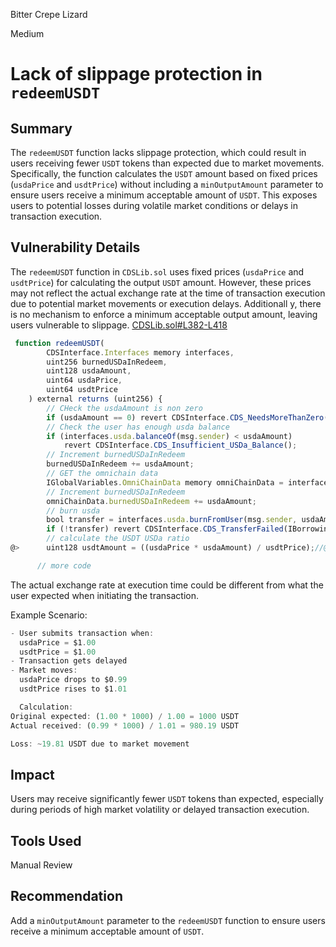 Bitter Crepe Lizard

Medium

# Lack of slippage protection in `redeemUSDT`

## Summary

The `redeemUSDT` function lacks slippage protection, which could result in users receiving fewer `USDT` tokens than expected due to market movements. Specifically, the function calculates the `USDT` amount based on fixed prices (`usdaPrice` and `usdtPrice`) without including a `minOutputAmount` parameter to ensure users receive a minimum acceptable amount of `USDT`. This exposes users to potential losses during volatile market conditions or delays in transaction execution.

## Vulnerability Details

The `redeemUSDT` function in `CDSLib.sol` uses fixed prices (`usdaPrice` and `usdtPrice`) for calculating the output `USDT` amount. However, these prices may not reflect the actual exchange rate at the time of transaction execution due to potential market movements or execution delays. Additionall  y, there is no mechanism to enforce a minimum acceptable output amount, leaving users vulnerable to slippage.
[CDSLib.sol#L382-L418](https://github.com/sherlock-audit/2024-11-autonomint/blob/0d324e04d4c0ca306e1ae4d4c65f0cb9d681751b/Blockchain/Blockchian/contracts/lib/CDSLib.sol#L382-L418)
```js
 function redeemUSDT(
        CDSInterface.Interfaces memory interfaces,
        uint256 burnedUSDaInRedeem,
        uint128 usdaAmount,
        uint64 usdaPrice,
        uint64 usdtPrice
    ) external returns (uint256) { 
        // CHeck the usdaAmount is non zero
        if (usdaAmount == 0) revert CDSInterface.CDS_NeedsMoreThanZero();
        // Check the user has enough usda balance
        if (interfaces.usda.balanceOf(msg.sender) < usdaAmount)
            revert CDSInterface.CDS_Insufficient_USDa_Balance();
        // Increment burnedUSDaInRedeem
        burnedUSDaInRedeem += usdaAmount;
        // GET the omnichain data
        IGlobalVariables.OmniChainData memory omniChainData = interfaces.globalVariables.getOmniChainData();
        // Increment burnedUSDaInRedeem
        omniChainData.burnedUSDaInRedeem += usdaAmount;
        // burn usda
        bool transfer = interfaces.usda.burnFromUser(msg.sender, usdaAmount);
        if (!transfer) revert CDSInterface.CDS_TransferFailed(IBorrowing.AssetName.USDa);
        // calculate the USDT USDa ratio
@>      uint128 usdtAmount = ((usdaPrice * usdaAmount) / usdtPrice);//@audit no slippage

      // more code
```
The actual exchange rate at execution time could be different from what the user expected when initiating the transaction.

Example Scenario:
```js
- User submits transaction when:
  usdaPrice = $1.00
  usdtPrice = $1.00
- Transaction gets delayed
- Market moves: 
  usdaPrice drops to $0.99
  usdtPrice rises to $1.01

  Calculation:
Original expected: (1.00 * 1000) / 1.00 = 1000 USDT
Actual received: (0.99 * 1000) / 1.01 = 980.19 USDT

Loss: ~19.81 USDT due to market movement
```

## Impact

Users may receive significantly fewer `USDT` tokens than expected, especially during periods of high market volatility or delayed transaction execution.

## Tools Used

Manual Review

## Recommendation

Add a `minOutputAmount` parameter to the `redeemUSDT` function to ensure users receive a minimum acceptable amount of `USDT`. 